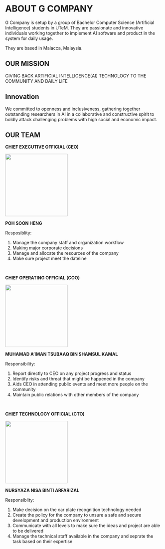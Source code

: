 # ABOUT G COMPANY
G Company is setup by a group of Bachelor Computer Science (Artificial Intelligence) students in UTeM. They are passionate and innovative individuals working together to implement AI software and product in the system for daily usage.

They are based in Malacca, Malaysia.

## OUR MISSION
GIVING BACK ARTIFICIAL INTELLIGENCE(AI) TECHNOLOGY TO THE COMMUNITY AND DAILY LIFE

## Innovation
We committed to openness and inclusiveness, gathering together outstanding researchers in AI in a collaborative and constructive spirit to boldly attack challenging problems with high social and economic impact.

## OUR TEAM
**CHIEF EXECUTIVE OFFICIAL (CEO)**

<img src="assets/quek.jpg" width="200" height="auto" />

**POH SOON HENG**

Resposiblity:
1. Manage the company staff and organization workflow
2. Making major corporate decisions 
3. Manage and allocate the resources of the company
4. Make sure project meet the dateline

<br>

**CHIEF OPERATING OFFICIAL (COO)**

<img src="assets/mervyn.jpeg" width="200" height="auto" />

**MUHAMAD A’IMAN TSUBAAQ BIN SHAMSUL KAMAL**

Responsibility:
1. Report directly to CEO on any project progress and status
2. Identify risks and threat that might be happened in the company
3. Aids CEO in attending public events and meet more people on the community
4. Maintain public relations with other members of the company

<br>

**CHIEF TECHNOLOGY OFFICIAL (CTO)**

<img src="assets/tlh.jpeg" width="200" height="auto" />

**NURSYAZA NISA BINTI ARFARIZAL**

Responsiblity:
1. Make decision on the car plate recognition technology needed
2. Create the policy for the company to unsure a safe and secure development and production environment
3. Communicate with all levels to make sure the ideas and project are able to be delivered
4. Manage the technical staff available in the company and seprate the task based on their expertise


<br>
